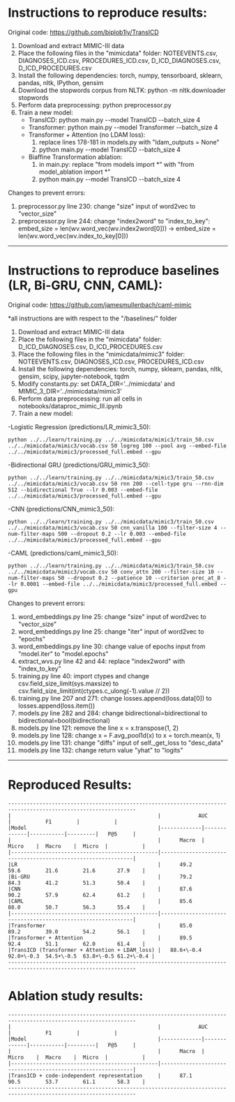 

# Instructions to reproduce results:
Original code: https://github.com/biplob1ly/TransICD
1. Download and extract MIMIC-III data
2. Place the following files in the "mimicdata" folder: NOTEEVENTS.csv, DIAGNOSES_ICD.csv, PROCEDURES_ICD.csv, D_ICD_DIAGNOSES.csv, D_ICD_PROCEDURES.csv
3. Install the following dependencies: torch, numpy, tensorboard, sklearn, pandas, nltk, IPython, gensim
4. Download the stopwords corpus from NLTK: python -m nltk.downloader stopwords
5. Perform data preprocessing: python preprocessor.py
6. Train a new model: 
    - TransICD: python main.py --model TransICD --batch_size 4
    - Transformer: python main.py --model Transformer --batch_size 4
    - Transformer + Attention (no LDAM loss): 
       1. replace lines 178-181 in models.py with "ldam_outputs = None" 
       2. python main.py --model TransICD --batch_size 4
    - Biaffine Transformation ablation:
       1. in main.py: replace "from models import *" with "from model_ablation import *"
       2. python main.py --model TransICD --batch_size 4

Changes to prevent errors:
1. preprocessor.py line 230: change "size" input of word2vec to "vector_size"
2. preprocessor.py line 244: change "index2word" to "index_to_key": embed_size = len(wv.word_vec(wv.index2word[0])) -> embed_size = len(wv.word_vec(wv.index_to_key[0]))


--------------------------------------------------------------------------------
# Instructions to reproduce baselines (LR, Bi-GRU, CNN, CAML):
Original code: https://github.com/jamesmullenbach/caml-mimic


*all instructions are with respect to the "/baselines/" folder
1. Download and extract MIMIC-III data
2. Place the following files in the "mimicdata" folder: D_ICD_DIAGNOSES.csv, D_ICD_PROCEDURES.csv
3. Place the following files in the "mimicdata/mimic3" folder: NOTEEVENTS.csv, DIAGNOSES_ICD.csv, PROCEDURES_ICD.csv
4. Install the following dependencies: torch, numpy, sklearn, pandas, nltk, gensim, scipy, jupyter-notebook, tqdm
5. Modify constants.py: set DATA_DIR='../mimicdata' and MIMIC_3_DIR='../mimicdata/mimic3'
6. Perform data preprocessing: run all cells in notebooks/dataproc_mimic_III.ipynb
7. Train a new model:


-Logistic Regression (predictions/LR_mimic3_50):


```python ../../learn/training.py ../../mimicdata/mimic3/train_50.csv ../../mimicdata/mimic3/vocab.csv 50 logreg 100 --pool avg --embed-file ../../mimicdata/mimic3/processed_full.embed --gpu```


-Bidirectional GRU (predictions/GRU_mimic3_50):


```python ../../learn/training.py ../../mimicdata/mimic3/train_50.csv ../../mimicdata/mimic3/vocab.csv 50 rnn 200 --cell-type gru --rnn-dim 512 --bidirectional True --lr 0.003 --embed-file ../../mimicdata/mimic3/processed_full.embed --gpu```


-CNN (predictions/CNN_mimic3_50):


```python ../../learn/training.py ../../mimicdata/mimic3/train_50.csv ../../mimicdata/mimic3/vocab.csv 50 cnn_vanilla 100 --filter-size 4 --num-filter-maps 500 --dropout 0.2 --lr 0.003 --embed-file ../../mimicdata/mimic3/processed_full.embed --gpu```


-CAML (predictions/caml_mimic3_50):


```python ../../learn/training.py ../../mimicdata/mimic3/train_50.csv ../../mimicdata/mimic3/vocab.csv 50 conv_attn 200 --filter-size 10 --num-filter-maps 50 --dropout 0.2 --patience 10 --criterion prec_at_8 --lr 0.0001 --embed-file ../../mimicdata/mimic3/processed_full.embed --gpu```


Changes to prevent errors:
1. word_embeddings.py line 25: change "size" input of word2vec to "vector_size"
2. word_embeddings.py line 25: change "iter" input of word2vec to "epochs"
3. word_embeddings.py line 30: change value of epochs input from "model.iter" to "model.epochs"
4. extract_wvs.py line 42 and 44: replace "index2word" with "index_to_key"
5. training.py line 40: import ctypes and change csv.field_size_limit(sys.maxsize) to csv.field_size_limit(int(ctypes.c_ulong(-1).value // 2))
6. training.py line 207 and 271: change losses.append(loss.data[0]) to losses.append(loss.item())
7. models.py line 282 and 284: change bidirectional=bidirectional to bidirectional=bool(bidirectional)
8. models.py line 121: remove the line x = x.transpose(1, 2)
9. models.py line 128: change x = F.avg_pool1d(x) to x = torch.mean(x, 1)
10. models.py line 131: change "diffs" input of self._get_loss to "desc_data"
11. models.py line 132: change return value "yhat" to "logits"
--------------------------------------------------------------------------------


# Reproduced Results:


```
---------------------------------------------------------------------------------------------------------------
|                                               |            AUC            |           F1        |           |
|Model                                          |-------------|-------------|-----------|---------|   P@5     |
|                                               |      Macro  |    Micro    |  Macro    |  Micro  |           |
|-----------------------------------------------|-------------------------------------------------------------|
|LR                                             |      49.2        59.6        21.6        21.6       27.9    |
|Bi-GRU                                         |      79.2        84.3        41.2        51.3       50.4    |
|CNN                                            |      87.6        90.2        57.9        62.4       61.2    |
|CAML                                           |      85.6        88.0        50.7        56.3       55.4    |
|-----------------------------------------------|-------------------------------------------------------------|
|Transformer                                    |      85.0        89.2        39.0        54.2       56.1    |
|Transformer + Attention                        |      89.5        92.4        51.1        62.0       61.4    |
|TransICD (Transformer + Attention + LDAM_loss) |   88.6+\-0.4  92.0+\-0.3  54.5+\-0.5  63.8+\-0.5 61.2+\-0.4 |
---------------------------------------------------------------------------------------------------------------
```

# Ablation study results:
```
---------------------------------------------------------------------------------------------------------------
|                                               |            AUC            |           F1        |           |
|Model                                          |-------------|-------------|-----------|---------|   P@5     |
|                                               |      Macro  |    Micro    |  Macro    |  Micro  |           |
|-----------------------------------------------|-------------------------------------------------------------|
|TransICD + code-independent representation     |      87.1        90.5        53.7        61.1       58.3    |
---------------------------------------------------------------------------------------------------------------
```
